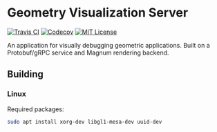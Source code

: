 Geometry Visualization Server
=============================
[![Travis CI][travis-badge]][travis-link]
[![Codecov][codecov-badge]][codecov-link]
[![MIT License][license-badge]](LICENSE.md)

An application for visually debugging geometric applications. 
Built on a Protobuf/gRPC service and Magnum rendering backend.

Building
--------

### Linux

Required packages:

```bash
sudo apt install xorg-dev libgl1-mesa-dev uuid-dev
```

[travis-badge]: https://travis-ci.org/LoganBarnes/geometry-visualization-server.svg?branch=master
[travis-link]: https://travis-ci.org/LoganBarnes/geometry-visualization-server
[codecov-badge]: https://codecov.io/gh/LoganBarnes/geometry-visualization-server/branch/master/graph/badge.svg
[codecov-link]: https://codecov.io/gh/LoganBarnes/geometry-visualization-server
[license-badge]: https://img.shields.io/badge/License-MIT-blue.svg
